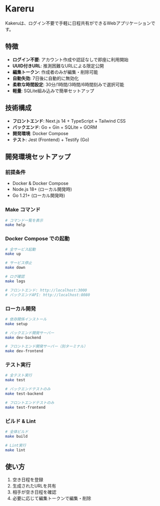 # Kareru

Kakeruは、ログイン不要で手軽に日程共有ができるWebアプリケーションです。

## 特徴

- **ログイン不要**: アカウント作成や認証なしで即座に利用開始
- **UUID付きURL**: 推測困難なURLによる限定公開
- **編集トークン**: 作成者のみが編集・削除可能
- **自動失効**: 7日後に自動的に無効化
- **柔軟な時間設定**: 30分/1時間/3時間/6時間刻みで選択可能
- **軽量**: SQLite組み込みで簡単セットアップ

## 技術構成

- **フロントエンド**: Next.js 14 + TypeScript + Tailwind CSS
- **バックエンド**: Go + Gin + SQLite + GORM
- **開発環境**: Docker Compose
- **テスト**: Jest (Frontend) + Testify (Go)

## 開発環境セットアップ

### 前提条件
- Docker & Docker Compose
- Node.js 18+ (ローカル開発時)
- Go 1.21+ (ローカル開発時)

### Make コマンド
```bash
# コマンド一覧を表示
make help
```

### Docker Compose での起動
```bash
# 全サービス起動
make up

# サービス停止
make down

# ログ確認
make logs

# フロントエンド: http://localhost:3000
# バックエンドAPI: http://localhost:8080
```

### ローカル開発
```bash
# 依存関係インストール
make setup

# バックエンド開発サーバー
make dev-backend

# フロントエンド開発サーバー（別ターミナル）
make dev-frontend
```

### テスト実行
```bash
# 全テスト実行
make test

# バックエンドテストのみ
make test-backend

# フロントエンドテストのみ
make test-frontend
```

### ビルド & Lint
```bash
# 全体ビルド
make build

# Lint実行
make lint
```

## 使い方

1. 空き日程を登録
2. 生成されたURLを共有
3. 相手が空き日程を確認
4. 必要に応じて編集トークンで編集・削除
